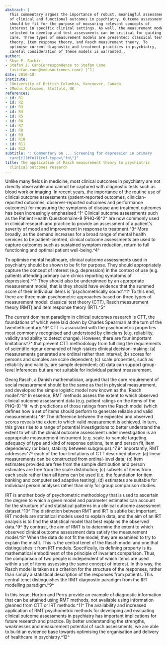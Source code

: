 ```yaml
---
abstract: |
  This commentary argues the importance of robust, meaningful assessment
  of clinical and functional outcomes in psychiatry. Outcome assessments
  should be fit for the purpose of measuring relevant concepts of
  interest in specific clinical settings. As well, the measurement model
  selected to develop and test assessments can be critical for guiding
  care. Three types of measurement models are presented: classical test
  theory, item response theory, and Rasch measurement theory. To
  optimise current diagnostic and treatment practices in psychiatry,
  careful consideration of these models is warranted..
author:
- Skye P. Barbic
- Stefan J. CanoCorrespondence to Stefan Cano
  (<stefan.cano@modusoutcomes.com>) [^1]
date: 2016-10
institute:
- 1University of British Columbia, Vancouver, Canada
- 2Modus Outcomes, Stotfold, UK
references:
- id: R1
- id: R2
- id: R3
- id: R4
- id: R5
- id: R6
- id: R7
- id: R8
- id: R9
- id: R10
- id: R11
- id: R12
subtitle: ": Commentary on ... Screening for depression in primary
  care[†](#fn1){ref-type=\"fn\"}"
title: The application of Rasch measurement theory to psychiatric
  clinical outcomes research
---
```


Unlike many fields in medicine, most clinical outcomes in psychiatry are
not directly observable and cannot be captured with diagnostic tests
such as blood work or imaging. In recent years, the importance of the
routine use of clinical outcome assessments (patient-reported outcomes,
clinician-reported outcomes, observer-reported outcomes and performance
outcomes) for measuring the symptoms of disease and treatment outcomes
has been increasingly emphasised.^1^ Clinical outcome assessments such
as the Patient Health Questionnaire-9 (PHQ-9)^2^ are now commonly used
in clinical research and practice to provide an assessment of a
patient\'s severity of mood and improvement in response to treatment.^3^
More broadly, as the demand increases for a broad range of mental health
services to be patient-centred, clinical outcome assessments are used to
capture outcomes such as sustained symptom reduction, return to full
functioning and optimal patient well-being.^4^

To optimise mental healthcare, clinical outcome assessments used in
psychiatry should be shown to be fit for purpose. They should
appropriately capture the concept of interest (e.g. depression) in the
context of use (e.g. patients attending primary care clinics reporting
symptoms of depression).^1^ They should also be underpinned by an
appropriate measurement model, that is they should have evidence that
the summed score of their individual items is 'psychometrically
sound'.^1^ To this end, there are three main psychometric approaches
based on three types of measurement model: classical test theory (CTT),
Rasch measurement theory (RMT) and item response theory (IRT).^5^

The current dominant paradigm in clinical outcomes research is CTT, the
foundations of which were laid down by Charles Spearman at the turn of
the twentieth century.^6^ CTT is associated with the psychometric
properties most commonly recognised and understood by clinicians (e.g.
reliability, validity and ability to detect change). However, there are
four important limitations^7^ that prevent CTT methodology from
fulfilling the requirements of scientific rigour demanded of high-stakes
clinical decision-making: (a) measurements generated are ordinal rather
than interval; (b) scores for persons and samples are scale dependent;
(c) scale properties, such as reliability and validity, are sample
dependent; (d) data can support group-level inferences but are not
suitable for individual patient measurement.

Georg Rasch, a Danish mathematician, argued that the core requirement of
social measurement should be the same as that in physical measurement,
and developed the simple logistic model now known as the 'Rasch
model'.^8^ In essence, RMT methods assess the extent to which observed
clinical outcome assessment data (e.g. patient ratings on the items of
the PHQ-9) 'fit' with predictions of those ratings from the Rasch model
(which defines how a set of items should perform to generate reliable
and valid measurements).^8^ The difference between the expected and
observed scores reveals the extent to which valid measurement is
achieved. In turn, this gives rise to a range of potential
investigations to better understand the extent to which the clinical
outcome assessment under investigation is an appropriate measurement
instrument (e.g. scale-to-sample targeting, adequacy of type and kind of
response options, item and person fit, item dependency (or bias),
stability between subgroups).^7,9^ Importantly, RMT addresses^7^ each of
the four limitations of CTT described above: (a) linear measurements can
be constructed from ordinal-level data; (b) item estimates provided are
free from the sample distribution and person estimates are free from the
scale distribution; (c) subsets of items from each scale rather than all
items can be used (i.e. the foundation for item banking and computerised
adaptive testing); (d) estimates are suitable for individual person
analyses rather than only for group comparison studies.

IRT is another body of psychometric methodology that is used to
ascertain the degree to which a given model and parameter estimates can
account for the structure of and statistical patterns in a clinical
outcome assessment dataset.^10^ The distinction between RMT and IRT is
subtle but important. IRT models are statistical models used to explain
data, and the aim of an IRT analysis is to find the statistical model
that best explains the observed data.^9^ By contrast, the aim of RMT is
to determine the extent to which observed clinical outcome assessment
data satisfy the measurement model.^8^ When the data do not fit the
model, they are examined to try to explain the misfit. This is the
central tenet of the Rasch model and one that distinguishes it from IRT
models. Specifically, its defining property is its mathematical
embodiment of the principle of invariant comparison. Thus, the
comparison of two people is independent of which items are used within a
set of items assessing the same concept of interest. In this way, the
Rasch model is taken as a criterion for the structure of the responses,
rather than simply a statistical description of the responses from
patients. This central tenet distinguishes the RMT diagnostic paradigm
from the IRT modelling paradigm.^9^

In this issue, Horton and Perry provide an example of diagnostic
information that can be attained using RMT methods, not available using
information gleaned from CTT or IRT methods.^11^ The availability and
increased application of RMT psychometric methods for developing and
evaluating clinical outcome assessments in psychiatry has important
implications for future research and practice. By better understanding
the strengths, weaknesses and measurement potential of such assessments,
we are able to build an evidence base towards optimising the
organisation and delivery of healthcare in psychiatry.^12^

[^1]: **Skye P. Barbic** (PhD) is post-doctoral fellow at the Faculty of
    Medicine, Department of Psychiatry, University of British Columbia,
    Vancouver, Canada, and **Stefan J. Cano** (PhD, CPsychol, AFBPsS) is
    co-founder and chief science officer of Modus Outcomes, Stotfold,
    UK.
